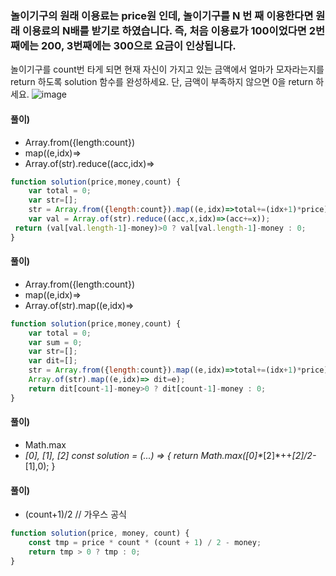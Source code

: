 ### 놀이기구의 원래 이용료는 price원 인데, 놀이기구를 N 번 째 이용한다면 원래 이용료의 N배를 받기로 하였습니다. 즉, 처음 이용료가 100이었다면 2번째에는 200, 3번째에는 300으로 요금이 인상됩니다.
놀이기구를 count번 타게 되면 현재 자신이 가지고 있는 금액에서 얼마가 모자라는지를 return 하도록 solution 함수를 완성하세요.
단, 금액이 부족하지 않으면 0을 return 하세요.
![image](https://user-images.githubusercontent.com/87289383/129449775-bee7da5a-6022-48ec-a9d1-a7f4be45a82d.png)

#### 풀이)
- Array.from({length:count})
- map((e,idx)=>
- Array.of(str).reduce((acc,idx)=>
```javascript
function solution(price,money,count) {
    var total = 0;
    var str=[];
    str = Array.from({length:count}).map((e,idx)=>total+=(idx+1)*price);
    var val = Array.of(str).reduce((acc,x,idx)=>(acc+=x));
 return (val[val.length-1]-money)>0 ? val[val.length-1]-money : 0;
}
```

#### 풀이) 
- Array.from({length:count})
- map((e,idx)=>
- Array.of(str).map((e,idx)=>
```javascript
function solution(price,money,count) {
    var total = 0;
    var sum = 0;
    var str=[];
    var dit=[];
    str = Array.from({length:count}).map((e,idx)=>total+=(idx+1)*price);
    Array.of(str).map((e,idx)=> dit=e);
    return dit[count-1]-money>0 ? dit[count-1]-money : 0;
}
```

#### 풀이)
- Math.max
- _[0], _[1], _[2]
const solution = (..._) => { return Math.max(_[0]*_[2]*++_[2]/2-_[1],0); }

#### 풀이)
- (count+1)/2 // 가우스 공식
```javascript
function solution(price, money, count) {
    const tmp = price * count * (count + 1) / 2 - money;
    return tmp > 0 ? tmp : 0;
}
```
